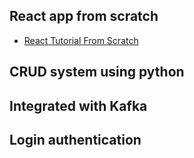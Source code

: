 ## React app from scratch
  - [React Tutorial From Scratch](https://ibaslogic.com/react-tutorial-for-beginners/)

## CRUD system using python

## Integrated with Kafka

## Login authentication

